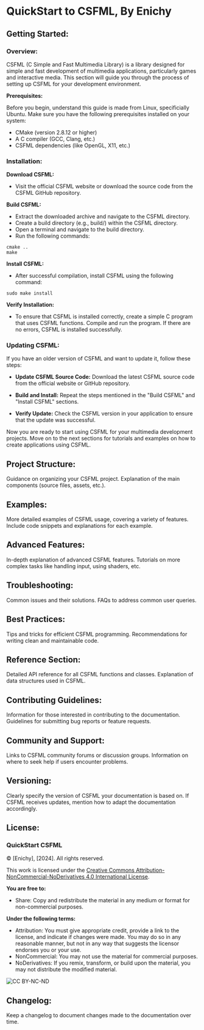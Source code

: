 # QuickStart to CSFML, By Enichy
## Getting Started:
### Overview:

CSFML (C Simple and Fast Multimedia Library) is a library designed for simple and fast development of multimedia applications, particularly games and interactive media. This section will guide you through the process of setting up CSFML for your
development environment.

**Prerequisites:**

Before you begin, understand this guide is made from Linux, specificially Ubuntu. Make sure you have the following prerequisites installed on your system:

- CMake (version 2.8.12 or higher)
- A C compiler (GCC, Clang, etc.)
- CSFML dependencies (like OpenGL, X11, etc.)

### Installation:

**Download CSFML:**
- Visit the official CSFML website or download the source code from the CSFML GitHub repository.

**Build CSFML:**
  - Extract the downloaded archive and navigate to the CSFML directory.
  - Create a build directory (e.g., build/) within the CSFML directory.
  - Open a terminal and navigate to the build directory.
  - Run the following commands:
```
cmake ..
make
```
**Install CSFML:**
  - After successful compilation, install CSFML using the following command:
```
sudo make install
```
**Verify Installation:**
  - To ensure that CSFML is installed correctly, create a simple C program that uses CSFML functions.
  Compile and run the program. If there are no errors, CSFML is installed successfully.

### Updating CSFML:

  If you have an older version of CSFML and want to update it, follow these steps:

- **Update CSFML Source Code:** Download the latest CSFML source code from the official website or GitHub repository.

- **Build and Install:** Repeat the steps mentioned in the "Build CSFML" and "Install CSFML" sections.

- **Verify Update:** Check the CSFML version in your application to ensure that the update was successful.

Now you are ready to start using CSFML for your multimedia development projects. Move on to the next sections for tutorials and examples on how to create applications using CSFML.



## Project Structure:
Guidance on organizing your CSFML project.
Explanation of the main components (source files, assets, etc.).

## Examples:
More detailed examples of CSFML usage, covering a variety of features.
Include code snippets and explanations for each example.

## Advanced Features:
In-depth explanation of advanced CSFML features.
Tutorials on more complex tasks like handling input, using shaders, etc.

## Troubleshooting:
Common issues and their solutions.
FAQs to address common user queries.

## Best Practices:
Tips and tricks for efficient CSFML programming.
Recommendations for writing clean and maintainable code.

## Reference Section:
Detailed API reference for all CSFML functions and classes.
Explanation of data structures used in CSFML.

## Contributing Guidelines:
Information for those interested in contributing to the documentation.
Guidelines for submitting bug reports or feature requests.

## Community and Support:
Links to CSFML community forums or discussion groups.
Information on where to seek help if users encounter problems.

## Versioning:
Clearly specify the version of CSFML your documentation is based on.
If CSFML receives updates, mention how to adapt the documentation accordingly.

## License:
### QuickStart CSFML

© [Enichy], [2024]. All rights reserved.

This work is licensed under the [Creative Commons Attribution-NonCommercial-NoDerivatives 4.0 International License](http://creativecommons.org/licenses/by-nc-nd/4.0/).

**You are free to:**
- Share: Copy and redistribute the material in any medium or format for non-commercial purposes.

**Under the following terms:**
- Attribution: You must give appropriate credit, provide a link to the license, and indicate if changes were made. You may do so in any reasonable manner, but not in any way that suggests the licensor endorses you or your use.
- NonCommercial: You may not use the material for commercial purposes.
- NoDerivatives: If you remix, transform, or build upon the material, you may not distribute the modified material.

![CC BY-NC-ND](https://licensebuttons.net/l/by-nc-nd/4.0/88x31.png)


## Changelog:
Keep a changelog to document changes made to the documentation over time.
